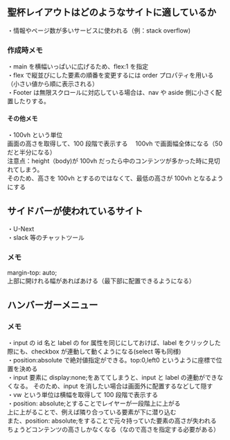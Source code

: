 ## 聖杯レイアウトはどのようなサイトに適しているか

・情報やページ数が多いサービスに使われる（例：stack overflow)

### 作成時メモ

・main を横幅いっぱいに広げるため、flex:1 を指定  
・flex で縦並びにした要素の順番を変更するには order プロパティを用いる（小さい値から順に表示される）  
・Footer は無限スクロールに対応している場合は、nav や aside 側に小さく配置したりする。

#### その他メモ

・100vh という単位  
画面の高さを取得して、100 段階で表示する　 100vh で画面幅全体になる（50 だと半分になる）  
注意点：height（body)が 100vh だったら中のコンテンツが多かった時に見切れてしまう。  
そのため、高さを 100vh とするのではなくて、最低の高さが 100vh となるようにする

## サイドバーが使われているサイト

・U-Next  
・slack 等のチャットツール

### メモ

margin-top: auto;  
上部に開けれる幅があればあける（最下部に配置できるようになる）

## ハンバーガーメニュー

### メモ

・input の id 名と label の for 属性を同じにしておけば、label をクリックした際にも、checkbox が連動して動くようになる(select 等も同様)  
・position:absolute で絶対値指定ができる。top:0,left0 というように座標で位置を決める  
・input 要素に display:none;をあててしまうと、input と label の連動ができなくなる。 そのため、input を消したい場合は画面外に配置するなどして隠す  
・vw という単位は横幅を取得して 100 段階で表示する  
・position: absolute;とすることでレイヤーが一段階上に上がる  
上に上がることで、例えば隣り合っている要素が下に潜り込む  
また、position: absolute;をすることで元々持っていた要素の高さが失われる  
ちょうどコンテンツの高さしかなくなる（なので高さを指定する必要がある）  
